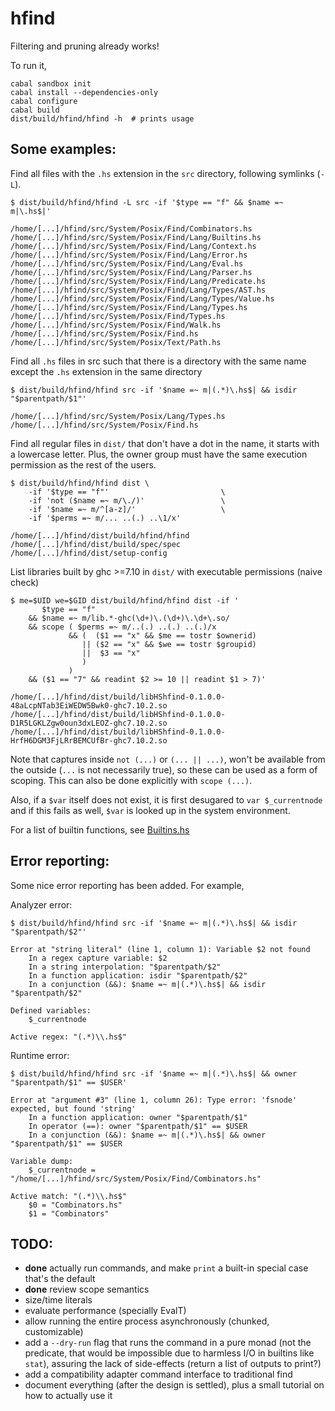 hfind
=====

Filtering and pruning already works!

To run it,
```
cabal sandbox init
cabal install --dependencies-only
cabal configure
cabal build
dist/build/hfind/hfind -h  # prints usage
```

Some examples:
--------------

Find all files with the `.hs` extension in the `src` directory, following symlinks (`-L`).
```
$ dist/build/hfind/hfind -L src -if '$type == "f" && $name =~ m|\.hs$|'

/home/[...]/hfind/src/System/Posix/Find/Combinators.hs
/home/[...]/hfind/src/System/Posix/Find/Lang/Builtins.hs
/home/[...]/hfind/src/System/Posix/Find/Lang/Context.hs
/home/[...]/hfind/src/System/Posix/Find/Lang/Error.hs
/home/[...]/hfind/src/System/Posix/Find/Lang/Eval.hs
/home/[...]/hfind/src/System/Posix/Find/Lang/Parser.hs
/home/[...]/hfind/src/System/Posix/Find/Lang/Predicate.hs
/home/[...]/hfind/src/System/Posix/Find/Lang/Types/AST.hs
/home/[...]/hfind/src/System/Posix/Find/Lang/Types/Value.hs
/home/[...]/hfind/src/System/Posix/Find/Lang/Types.hs
/home/[...]/hfind/src/System/Posix/Find/Types.hs
/home/[...]/hfind/src/System/Posix/Find/Walk.hs
/home/[...]/hfind/src/System/Posix/Find.hs
/home/[...]/hfind/src/System/Posix/Text/Path.hs
```

Find all `.hs` files in src such that there is a directory with the same name
except the `.hs` extension in the same directory
```
$ dist/build/hfind/hfind src -if '$name =~ m|(.*)\.hs$| && isdir "$parentpath/$1"'

/home/[...]/hfind/src/System/Posix/Lang/Types.hs
/home/[...]/hfind/src/System/Posix/Find.hs
```

Find all regular files in `dist/` that don't have a dot in the name, it starts
with a lowercase letter. Plus, the owner group must have the same execution
permission as the rest of the users.

```
$ dist/build/hfind/hfind dist \
    -if '$type == "f"'                         \
    -if 'not ($name =~ m/\./)'                 \
    -if '$name =~ m/^[a-z]/'                   \
    -if '$perms =~ m/... ..(.) ..\1/x'

/home/[...]/hfind/dist/build/hfind/hfind
/home/[...]/hfind/dist/build/spec/spec
/home/[...]/hfind/dist/setup-config
```

List libraries built by ghc >=7.10 in `dist/` with executable permissions
(naive check)
```
$ me=$UID we=$GID dist/build/hfind/hfind dist -if '
       $type == "f"
    && $name =~ m/lib.*-ghc(\d+)\.(\d+)\.\d+\.so/
    && scope ( $perms =~ m/..(.) ..(.) ..(.)/x
             && (  ($1 == "x" && $me == tostr $ownerid)
                || ($2 == "x" && $we == tostr $groupid)
                ||  $3 == "x"
                )
             )
    && ($1 == "7" && readint $2 >= 10 || readint $1 > 7)'

/home/[...]/hfind/dist/build/libHShfind-0.1.0.0-48aLcpNTab3EiWEDW5Bwk0-ghc7.10.2.so
/home/[...]/hfind/dist/build/libHShfind-0.1.0.0-D1R5LGKLZgw0oun3dxLEOZ-ghc7.10.2.so
/home/[...]/hfind/dist/build/libHShfind-0.1.0.0-HrfH6DGM3FjLRrBEMCUfBr-ghc7.10.2.so
```

Note that captures inside `not (...)` or `(... || ...)`, won't be available
from the outside (`...` is not necessarily true), so these can be used as a
form of scoping. This can also be done explicitly with `scope (...)`.

Also, if a `$var` itself does not exist, it is first desugared to `var $_currentnode`
and if this fails as well, `$var` is looked up in the system environment.

For a list of builtin functions, see [Builtins.hs](src/System/Posix/Find/Lang/Builtins.hs)


Error reporting:
----------------

Some nice error reporting has been added. For example,

Analyzer error:
```
$ dist/build/hfind/hfind src -if '$name =~ m|(.*)\.hs$| && isdir "$parentpath/$2"'

Error at "string literal" (line 1, column 1): Variable $2 not found
    In a regex capture variable: $2
    In a string interpolation: "$parentpath/$2"
    In a function application: isdir "$parentpath/$2"
    In a conjunction (&&): $name =~ m|(.*)\.hs$| && isdir "$parentpath/$2"

Defined variables:
    $_currentnode

Active regex: "(.*)\\.hs$"
```

Runtime error:
```
$ dist/build/hfind/hfind src -if '$name =~ m|(.*)\.hs$| && owner "$parentpath/$1" == $USER'

Error at "argument #3" (line 1, column 26): Type error: 'fsnode' expected, but found 'string'
    In a function application: owner "$parentpath/$1"
    In operator (==): owner "$parentpath/$1" == $USER
    In a conjunction (&&): $name =~ m|(.*)\.hs$| && owner "$parentpath/$1" == $USER

Variable dump:
    $_currentnode = "/home/[...]/hfind/src/System/Posix/Find/Combinators.hs"

Active match: "(.*)\\.hs$"
    $0 = "Combinators.hs"
    $1 = "Combinators"
```


TODO:
-----

- **done** actually run commands, and make `print` a built-in special case that's the default
- **done** review scope semantics
- size/time literals
- evaluate performance (specially EvalT)
- allow running the entire process asynchronously (chunked, customizable)
- add a `--dry-run` flag that runs the command in a pure monad (not the
  predicate, that would be impossible due to harmless I/O in builtins like
  `stat`), assuring the lack of side-effects (return a list of outputs to
  print?)
- add a compatibility adapter command interface to traditional find
- document everything (after the design is settled), plus a small tutorial on
  how to actually use it
